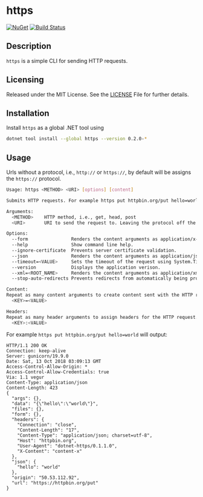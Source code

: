 # https
[![NuGet](https://img.shields.io/nuget/v/https.svg)](https://www.nuget.org/packages/https/)
[![Build Status](https://dev.azure.com/joncloud/joncloud-github/_apis/build/status/joncloud.https?branchName=master)](https://dev.azure.com/joncloud/joncloud-github/_build/latest?definitionId=13&branchName=publish)

## Description
`https` is a simple CLI for sending HTTP requests.

## Licensing
Released under the MIT License. See the [LICENSE][] File for further details.

[license]: LICENSE.md

## Installation
Install `https` as a global .NET tool using
```bash
dotnet tool install --global https --version 0.2.0-*
```

## Usage
Urls without a protocol, i.e., `http://` or `https://`, by default will be assigns the `https://` protocol.

```bash
Usage: https <METHOD> <URI> [options] [content]

Submits HTTP requests. For example https put httpbin.org/put hello=world

Arguments:
  <METHOD>    HTTP method, i.e., get, head, post
  <URI>       URI to send the request to. Leaving the protocol off the URI defaults to https://

Options:
  --form                Renders the content arguments as application/x-www-form-urlencoded
  --help                Show command line help.
  --ignore-certificate  Prevents server certificate validation.
  --json                Renders the content arguments as application/json.
  --timeout=<VALUE>     Sets the timeout of the request using System.TimeSpan.TryParse (https://docs.microsoft.com/en-us/dotnet/api/system.timespan.parse)
  --version             Displays the application verison.
  --xml=<ROOT_NAME>     Renders the content arguments as application/xml using the optional xml root name.
  --stop-auto-redirects Prevents redirects from automatically being processed.

Content:
Repeat as many content arguments to create content sent with the HTTP request. Alternatively pipe raw content send as the HTTP request content.
  <KEY>=<VALUE>

Headers:
Repeat as many header arguments to assign headers for the HTTP request.
  <KEY>:<VALUE>
```

For example `https put httpbin.org/put hello=world` will output:
```
HTTP/1.1 200 OK
Connection: keep-alive
Server: gunicorn/19.9.0
Date: Sat, 13 Oct 2018 03:09:13 GMT
Access-Control-Allow-Origin: *
Access-Control-Allow-Credentials: true
Via: 1.1 vegur
Content-Type: application/json
Content-Length: 423
{
  "args": {},
  "data": "{\"hello\":\"world\"}",
  "files": {},
  "form": {},
  "headers": {
    "Connection": "close",
    "Content-Length": "17",
    "Content-Type": "application/json; charset=utf-8",
    "Host": "httpbin.org",
    "User-Agent": "dotnet-https/0.1.1.0",
    "X-Content": "content-x"
  },
  "json": {
    "hello": "world"
  },
  "origin": "50.53.112.92",
  "url": "https://httpbin.org/put"
}
```
